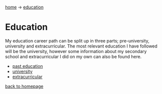 [home](index.md) -> [education](education.md)

# Education

My education career path can be split up in three parts; pre-university, university and extracurricular. The most relevant education I have followed will be the university, however some information about my secondary school and extracurricular I did on my own can also be found here.

- [past education](past_education.md)
- [university](university.md)
- [extracurricular](extracurricular.md)

[back to homepage](index.md)